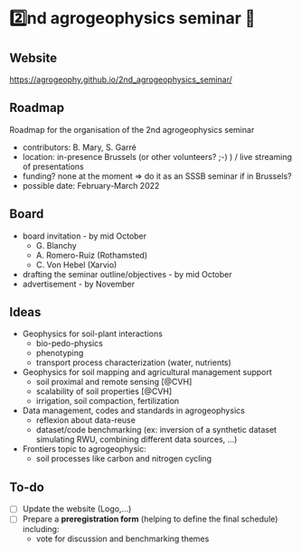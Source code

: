 # 2️⃣nd agrogeophysics seminar 🚀

## Website
https://agrogeophy.github.io/2nd_agrogeophysics_seminar/

## Roadmap

Roadmap for the organisation of the 2nd agrogeophysics seminar

- contributors: B. Mary, S. Garré
- location: in-presence Brussels (or other volunteers? ;-) ) / live streaming of presentations
- funding? none at the moment => do it as an SSSB seminar if in Brussels?
- possible date: February-March 2022

## Board

* board invitation - by mid October
    - G. Blanchy
    - A. Romero-Ruiz (Rothamsted)
    - C. Von Hebel (Xarvio)
* drafting the seminar outline/objectives - by mid October
* advertisement - by November


## Ideas 
* Geophysics for soil-plant interactions
    - bio-pedo-physics
    - phenotyping
    - transport process characterization (water, nutrients)     
* Geophysics for soil mapping and agricultural management support
    - soil proximal and remote sensing [@CVH]
    - scalability of soil properties [@CVH]
    - irrigation, soil compaction, fertilization
* Data management, codes and standards in agrogeophysics
    - reflexion about data-reuse
    - dataset/code benchmarking
       (ex: inversion of a synthetic dataset simulating RWU, combining different data sources, ...)
* Frontiers topic to agrogeophysic:
    - soil processes like carbon and nitrogen cycling

## To-do

- [ ] Update the website (Logo,...)
- [ ] Prepare a **preregistration form** (helping to define the final schedule) including:
    - vote for discussion and benchmarking themes 

   
   
